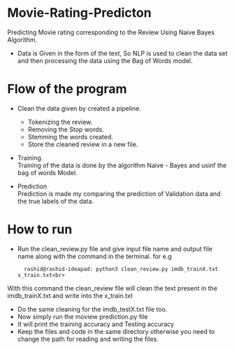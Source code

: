 # Movie-Rating-Predicton
Predicting Movie rating corresponding to the Review Using Naive Bayes Algorithm.
- Data is Given in the form of the text, So NLP is used to clean the data set and then processing the data using the Bag of Words model.

# Flow of the program
-  Clean the data given by created a pipeline.
   * Tokenizing the review.
   * Removing the Stop words.
   * Stemming the words created.
   * Store the cleaned review in a new file.

- Training.<br>
 Training of the data is done by the algorithm Naive - Bayes and usinf the bag of words Model.

- Prediction<br>
Prediction is made my comparing the prediction of Validation data and the true labels of the data.

# How to run
- Run the clean_review.py file and give input file name and output file name along with the command in the terminal.
  for e.g<br>
  
        rashid@rashid-ideapad: python3 clean_review.py imdb_trainX.txt x_train.txt<br>
        
 With this command the clean_review file will clean the text present in the imdb_trainX.txt and write into the x_train.txt
 
 - Do the same cleaning for the imdb_testX.txt file too.
 - Now simply run the moview prediction.py file
 - It will print the training accuracy and Testing accuracy
 - Keep the files and code in the same directory otherwise you need to change the path for reading and writing the files.
